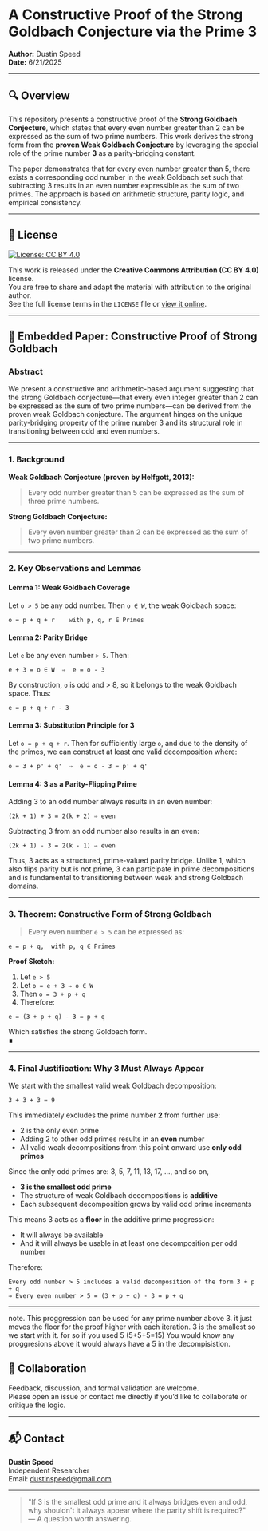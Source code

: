 # A Constructive Proof of the Strong Goldbach Conjecture via the Prime 3

**Author:** Dustin Speed  
**Date:** 6/21/2025

---

## 🔍 Overview

This repository presents a constructive proof of the **Strong Goldbach Conjecture**, which states that every even number greater than 2 can be expressed as the sum of two prime numbers. This work derives the strong form from the **proven Weak Goldbach Conjecture** by leveraging the special role of the prime number **3** as a parity-bridging constant.

The paper demonstrates that for every even number greater than 5, there exists a corresponding odd number in the weak Goldbach set such that subtracting 3 results in an even number expressible as the sum of two primes. The approach is based on arithmetic structure, parity logic, and empirical consistency.

---

## 📜 License

[![License: CC BY 4.0](https://img.shields.io/badge/License-CC%20BY%204.0-lightgrey.svg)](https://creativecommons.org/licenses/by/4.0/)

This work is released under the **Creative Commons Attribution (CC BY 4.0)** license.  
You are free to share and adapt the material with attribution to the original author.  
See the full license terms in the `LICENSE` file or [view it online](https://creativecommons.org/licenses/by/4.0/).

---

## 📄 Embedded Paper: Constructive Proof of Strong Goldbach

### **Abstract**

We present a constructive and arithmetic-based argument suggesting that the strong Goldbach conjecture—that every even integer greater than 2 can be expressed as the sum of two prime numbers—can be derived from the proven weak Goldbach conjecture. The argument hinges on the unique parity-bridging property of the prime number 3 and its structural role in transitioning between odd and even numbers.

---

### **1. Background**

**Weak Goldbach Conjecture (proven by Helfgott, 2013):**

> Every odd number greater than 5 can be expressed as the sum of three prime numbers.

**Strong Goldbach Conjecture:**

> Every even number greater than 2 can be expressed as the sum of two prime numbers.

---

### **2. Key Observations and Lemmas**

#### Lemma 1: Weak Goldbach Coverage  
Let `o > 5` be any odd number. Then `o ∈ W`, the weak Goldbach space:  
```
o = p + q + r    with p, q, r ∈ Primes
```

#### Lemma 2: Parity Bridge  
Let `e` be any even number `> 5`. Then:
```
e + 3 = o ∈ W  ⇒  e = o - 3
```
By construction, `o` is odd and > 8, so it belongs to the weak Goldbach space. Thus:
```
e = p + q + r - 3
```

#### Lemma 3: Substitution Principle for 3  
Let `o = p + q + r`. Then for sufficiently large `o`, and due to the density of the primes, we can construct at least one valid decomposition where:
```
o = 3 + p' + q'  ⇒  e = o - 3 = p' + q'
```

#### Lemma 4: 3 as a Parity-Flipping Prime  
Adding 3 to an odd number always results in an even number:
```
(2k + 1) + 3 = 2(k + 2) ⇒ even
```
Subtracting 3 from an odd number also results in an even:
```
(2k + 1) - 3 = 2(k - 1) ⇒ even
```
Thus, 3 acts as a structured, prime-valued parity bridge. Unlike 1, which also flips parity but is not prime, 3 can participate in prime decompositions and is fundamental to transitioning between weak and strong Goldbach domains.

---

### **3. Theorem: Constructive Form of Strong Goldbach**

> Every even number `e > 5` can be expressed as:
```
e = p + q,  with p, q ∈ Primes
```

**Proof Sketch:**
1. Let `e > 5`
2. Let `o = e + 3 ⇒ o ∈ W`
3. Then `o = 3 + p + q`
4. Therefore:
```
e = (3 + p + q) - 3 = p + q
```
Which satisfies the strong Goldbach form.  
**∎**

---

### **4. Final Justification: Why 3 Must Always Appear**

We start with the smallest valid weak Goldbach decomposition:
```
3 + 3 + 3 = 9
```
This immediately excludes the prime number **2** from further use:
- 2 is the only even prime
- Adding 2 to other odd primes results in an **even** number
- All valid weak decompositions from this point onward use **only odd primes**

Since the only odd primes are: 3, 5, 7, 11, 13, 17, ..., and so on,
- **3 is the smallest odd prime**
- The structure of weak Goldbach decompositions is **additive**
- Each subsequent decomposition grows by valid odd prime increments

This means 3 acts as a **floor** in the additive prime progression:
- It will always be available
- And it will always be usable in at least one decomposition per odd number

Therefore:
```
Every odd number > 5 includes a valid decomposition of the form 3 + p + q
⇒ Every even number > 5 = (3 + p + q) - 3 = p + q
```

---
note. This proggression can be used for any prime number above 3. it just moves the floor for the proof higher with each iteration. 3 is the smallest so we start with it. 
for so if you used 5 (5+5+5=15) You would know any proggresions above it would always have a 5 in the decompisistion. 
## 🤝 Collaboration

Feedback, discussion, and formal validation are welcome.  
Please open an issue or contact me directly if you’d like to collaborate or critique the logic.

---

## 📬 Contact

**Dustin Speed**  
Independent Researcher  
Email: dustinspeed@gmail.com 

---

> "If 3 is the smallest odd prime and it always bridges even and odd, why shouldn't it always appear where the parity shift is required?"  
> — A question worth answering.
